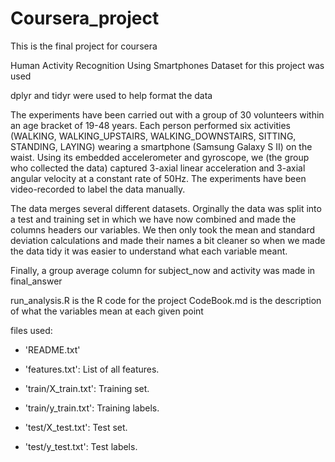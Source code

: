 # Coursera_project
This is the final project for coursera

Human Activity Recognition Using Smartphones Dataset for this project was used 

dplyr and tidyr were used to help format the data

The experiments have been carried out with a group of 30 volunteers within an age bracket of 19-48 years. Each person performed six activities (WALKING, WALKING_UPSTAIRS, WALKING_DOWNSTAIRS, SITTING, STANDING, LAYING) wearing a smartphone (Samsung Galaxy S II) on the waist. Using its embedded accelerometer and gyroscope, we (the group who collected the data) captured 3-axial linear acceleration and 3-axial angular velocity at a constant rate of 50Hz. The experiments have been video-recorded to label the data manually.  

The data merges several different datasets. Orginally the data was split into a test and training set in which we have
now combined and made the columns headers our variables. We then only took the mean and standard deviation calculations
and made their names a bit cleaner so when we made the data tidy it was easier to understand what each variable meant.

Finally, a group average column for subject_now and activity was made in final_answer



run_analysis.R is the R code for the project
CodeBook.md is the description of what the variables mean at each given point

files used:
- 'README.txt'

- 'features.txt': List of all features.

- 'train/X_train.txt': Training set.

- 'train/y_train.txt': Training labels.

- 'test/X_test.txt': Test set.

- 'test/y_test.txt': Test labels.



